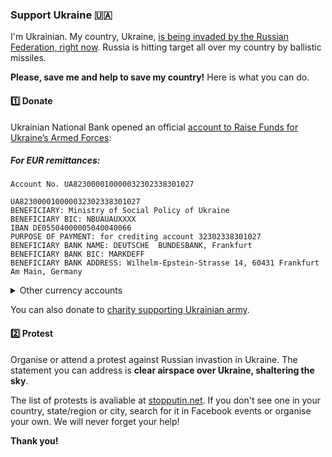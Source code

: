 ### Support Ukraine 🇺🇦

I'm Ukrainian.
My country, Ukraine,
[is being invaded by the Russian Federation, right now](https://www.bbc.com/news/world-europe-60504334). 
Russia is hitting target all over my country by ballistic missiles.

**Please, save me and help to save my country!**
Here is what you can do.

#### 1️⃣ Donate

Ukrainian National Bank opened an official [account to Raise Funds for Ukraine’s Armed Forces](https://bank.gov.ua/en/news/all/natsionalniy-bank-vidkriv-spetsrahunok-dlya-zboru-koshtiv-na-potrebi-armiyi):

##### For EUR remittances:

```
Account No. UA823000010000032302338301027

UA823000010000032302338301027
BENEFICIARY: Ministry of Social Policy of Ukraine
BENEFICIARY BIC: NBUAUAUXXXX
IBAN DE05504000005040040066
PURPOSE OF PAYMENT: for crediting account 32302338301027
BENEFICIARY BANK NAME: DEUTSCHE  BUNDESBANK, Frankfurt
BENEFICIARY BANK BIC: MARKDEFF
BENEFICIARY BANK ADDRESS: Wilhelm-Epstein-Strasse 14, 60431 Frankfurt Am Main, Germany
```

<details>
  <summary>Other currency accounts</summary>

  ##### For UAH remittances:

  ```
  Bank: National Bank of Ukraine
  MFO 300001
  Account No. UA823000010000032302338301027
  EDRPOU Code 37567866
  Payee: Ministry of Social Policy of Ukraine
  ```

  ##### For USD remittances:

  ```
  Account No. UA823000010000032302338301027

  BENEFICIARY: Ministry of Social Policy of Ukraine
  BENEFICIARY BIC: NBUA UA UX
  BENEFICIARY ADDRESS: 9 Instytutska St., Kyiv, 01601, Ukraine
  ACCOUNT NUMBER: 400807238
  BENEFICIARY BANK NAME: JP MORGAN CHASE BANK, New York
  BENEFICIARY BANK BIC: CHASUS33
  ABA 0210 0002 1
  BENEFICIARY BANK ADDRESS: 383 Madison Avenue, New York, NY 10017, USA
  PURPOSE OF PAYMENT: for crediting account 32302338301027
  ```

  ##### For GBP remittances: 

  ```
  Account No. UA823000010000032302338301027

  BENEFICIARY/RECIPIENT NAME: Ministry of Social Policy of Ukraine
  SORT CODE: 60-92-42 
  ACCOUNT NUMBER: 0080033041
  GB52CHAS60924280033041
  REFERENCE FOR CREDITING ACCOUNT: 32302338301027
  BENEFICIARY BIC: NBUA UA UX
  BENEFICIARY ADDRESS: 9 Instytutska St., Kyiv, 01601, Ukraine
  BENEFICIARY BANK NAME: JP MORGAN CHASE BANK NA, London
  BENEFICIARY BANK BIC: CHASGB2L
  BENEFICIARY BANK ADDRESS: 125 London Wall, London EC2Y 5AJ, UK
  ```
</details>

You can also donate to [charity supporting Ukrainian army](https://savelife.in.ua/en/donate/).

#### 2️⃣ Protest

Organise or attend a protest against Russian invastion in Ukraine.
The statement you can address is **clear airspace over Ukraine, shaltering the sky**.

The list of protests is avaliable at [stopputin.net](https://www.stopputin.net).
If you don't see one in your country, state/region or city,
search for it in Facebook events or organise your own.
We will never forget your help!

**Thank you!**
